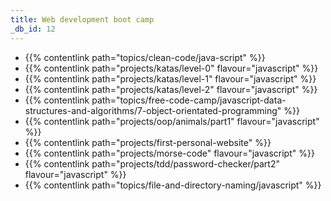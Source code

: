 ```yaml
---
title: Web development boot camp
_db_id: 12
---
```

- {{% contentlink path="topics/clean-code/java-script" %}}
- {{% contentlink path="projects/katas/level-0" flavour="javascript" %}}
- {{% contentlink path="projects/katas/level-1" flavour="javascript" %}}
- {{% contentlink path="projects/katas/level-2" flavour="javascript" %}}
- {{% contentlink path="topics/free-code-camp/javascript-data-structures-and-algorithms/7-object-orientated-programming"  %}}
- {{% contentlink path="projects/oop/animals/part1"  flavour="javascript" %}}
- {{% contentlink path="projects/first-personal-website" %}}
- {{% contentlink path="projects/morse-code" flavour="javascript" %}}
- {{% contentlink path="projects/tdd/password-checker/part2" flavour="javascript" %}}
- {{% contentlink path="topics/file-and-directory-naming/javascript" %}}
